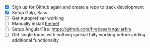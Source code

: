 - [x] Sign up for Github again and create a repo to track development
- [x] Setup Gulp, Sass
- [ ] Get Autoprefixer working
- [ ] Manually install [Emmet](http://emmet.io)
- [ ] Setup AngularFire: https://github.com/firebase/angularfire
- [ ] Get single todos with nothing special fully working before adding additional functionality
